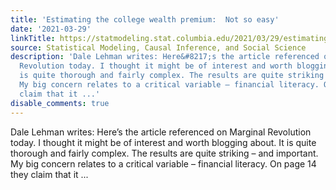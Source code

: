 ```yaml
---
title: 'Estimating the college wealth premium:  Not so easy'
date: '2021-03-29'
linkTitle: https://statmodeling.stat.columbia.edu/2021/03/29/estimating-the-college-wealth-premium-not-so-easy/
source: Statistical Modeling, Causal Inference, and Social Science
description: 'Dale Lehman writes: Here&#8217;s the article referenced on Marginal
  Revolution today. I thought it might be of interest and worth blogging about. It
  is quite thorough and fairly complex. The results are quite striking – and important.
  My big concern relates to a critical variable – financial literacy. On page 14 they
  claim that it ...'
disable_comments: true
---
```

Dale Lehman writes: Here&#8217;s the article referenced on Marginal Revolution today. I thought it might be of interest and worth blogging about. It is quite thorough and fairly complex. The results are quite striking – and important. My big concern relates to a critical variable – financial literacy. On page 14 they claim that it ...